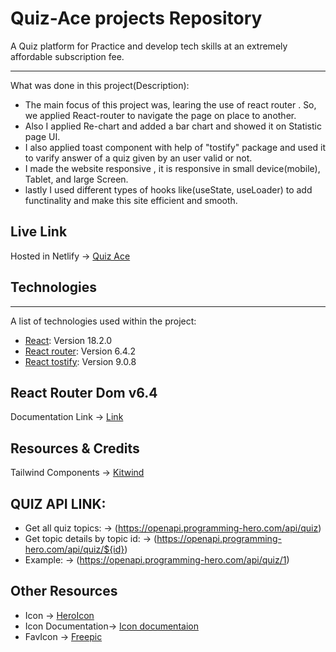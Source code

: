 # Quiz-Ace projects Repository

A Quiz platform for Practice and develop tech skills at an extremely affordable subscription fee.

***
What was done in this project(Description):
* The main focus of this project was, learing the use of react router . So, we applied React-router to navigate the page on place to another.
* Also I applied Re-chart and added a bar chart and showed it on Statistic page UI.
*  I also applied toast component with help of "tostify" package and used it to varify answer of a quiz given by an user valid or not.
* I made the website responsive , it is responsive in small device(mobile), Tablet, and large Screen.
*  lastly I used different types of hooks like(useState, useLoader) to add functinality and make this site efficient and smooth.

## Live Link
Hosted in Netlify -> [Quiz Ace](https://quiz-ace.netlify.app/)

## Technologies
***
A list of technologies used within the project:
* [React](https://reactjs.org/): Version 18.2.0
* [React router](https://reactrouter.com/en/main): Version 6.4.2
* [React tostify](https://www.npmjs.com/package/react-toastify): Version 9.0.8


## React Router Dom v6.4 
Documentation Link -> [Link](https://reactrouter.com/en/main/start/overview)

## Resources & Credits
Tailwind Components -> 
[Kitwind](https://kitwind.io/products/kometa/components)

## QUIZ API LINK:
* Get all quiz topics: -> (https://openapi.programming-hero.com/api/quiz)
* Get topic details by topic id: -> (https://openapi.programming-hero.com/api/quiz/${id})
* Example: -> (https://openapi.programming-hero.com/api/quiz/1)

## Other Resources
* Icon -> [HeroIcon](https://heroicons.com/)
* Icon Documentation-> [Icon documentaion](https://github.com/tailwindlabs/heroicons)
* FavIcon -> [Freepic](https://www.freepik.com/)